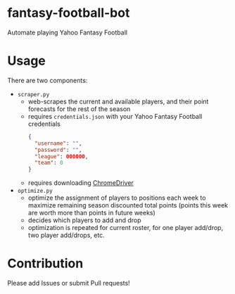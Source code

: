 # fantasy-football-bot
Automate playing Yahoo Fantasy Football

# Usage
There are two components:
- `scraper.py`
  - web-scrapes the current and available players, and their point forecasts for the rest of the season
  - requires `credentials.json` with your Yahoo Fantasy Football credentials
    ```json
    {
      "username": "",
      "password": "",
      "league": 000000,
      "team": 0
    }
    ```
  - requires downloading [ChromeDriver](http://chromedriver.chromium.org)
- `optimize.py`
  - optimize the assignment of players to positions each week to maximize remaining season discounted total points (points this week are worth more than points in future weeks)
  - decides which players to add and drop
  - optimization is repeated for current roster, for one player add/drop, two player add/drops, etc.

# Contribution
Please add Issues or submit Pull requests!

